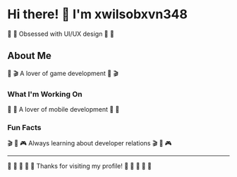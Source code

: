 # Hi there! 👋 I'm xwilsobxvn348

🎱 🥊 Obsessed with UI/UX design 🎱 🥊

## About Me
🛶 🎬 A lover of game development 🛶 🎬

### What I'm Working On
🏸 🎾 A lover of mobile development 🏸 🎾

### Fun Facts
🎬 🎯 🎮 Always learning about developer relations 🎬 🎯 🎮

---
🎨 🛶 🎱 🌺 🎽 Thanks for visiting my profile! 🎪 🏓 🚣 🎣 🎰
